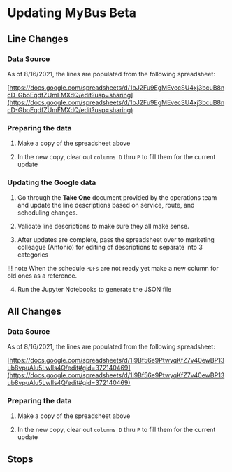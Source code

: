 # Updating MyBus Beta

## Line Changes
### Data Source

As of 8/16/2021, the lines are populated from the following spreadsheet:

[https://docs.google.com/spreadsheets/d/1bJ2Fu9EgMEvecSU4xj3bcuB8ncD-GboEqdfZUmFMXdQ/edit?usp=sharing](https://docs.google.com/spreadsheets/d/1bJ2Fu9EgMEvecSU4xj3bcuB8ncD-GboEqdfZUmFMXdQ/edit?usp=sharing)

### Preparing the data

1. Make a copy of the spreadsheet above
   
2. In the new copy, clear out `columns D` thru `P` to fill them for the current update

### Updating the Google data
1. Go through the **Take One** document provided by the operations team and update the line descriptions based on service, route, and scheduling changes.

2. Validate line descriptions to make sure they all make sense.

3. After updates are complete, pass the spreadsheet over to marketing colleague (Antonio) for editing of descriptions to separate into 3 categories

!!! note
  When the schedule `PDFs` are not ready yet make a new column for old ones as a reference.

4. Run the Jupyter Notebooks to generate the JSON file

## All Changes

### Data Source

As of 8/16/2021, the lines are populated from the following spreadsheet:

[https://docs.google.com/spreadsheets/d/1I9Bf56e9PtwyqKfZ7v40ewBP13ub8vpuAlu5LwIls4Q/edit#gid=372140469](https://docs.google.com/spreadsheets/d/1I9Bf56e9PtwyqKfZ7v40ewBP13ub8vpuAlu5LwIls4Q/edit#gid=372140469)

### Preparing the data

1. Make a copy of the spreadsheet above
   
2. In the new copy, clear out `columns D` thru `P` to fill them for the current update


## Stops